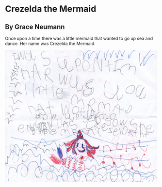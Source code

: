 # Crezelda the Mermaid
## By Grace Neumann

Once upon a time there was a little mermaid
that wanted to go up sea and dance. Her name
was Crezelda the Mermaid.

![Crezelda the Mermaid](CrezeldaTheMermaid.jpg "Crezelda the Mermaid")
